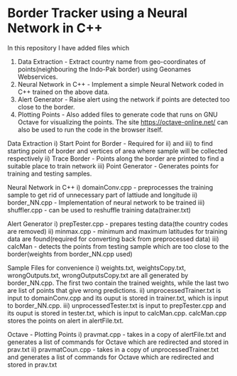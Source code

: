 # Border Tracker using a Neural Network in C++

In this repository I have added files which 
1) Data Extraction - Extract country name from geo-coordinates of points(neighbouring the Indo-Pak border) using Geonames Webservices.
2) Neural Network in C++ - Implement a simple Neural Network coded in C++ trained on the above data.
3) Alert Generator - Raise alert using the network if points are detected too close to the border.
4) Plotting Points - Also added files to generate code that runs on GNU Octave for visualizing the points. The site https://octave-online.net/ can also be used to run the code in the browser itself.

Data Extraction
i) Start Point for Border - Required for ii) and iii) to find starting point of border and vertices of area where sample will be collected respectively
ii) Trace Border - Points along the border are printed to find a suitable place to train network
iii) Point Generator - Generates points for training and testing samples.
	
Neural Network in C++
i) domainConv.cpp - preprocesses the training sample to get rid of unnecessary part of lattiude and longitude
ii) border_NN.cpp - Implementation of neural network to be trained
iii) shuffler.cpp - can be used to reshuffle training data(trainer.txt)
	
Alert Generator
i) prepTester.cpp - prepares testing data(the country codes are removed)
ii) minmax.cpp - minimum and maximum latitudes for training data are found(required for converting back from preprocessed data)
iii) calcMan - detects the points from testing sample which are too close to the border(weights from border_NN.cpp used)
	
Sample Files for convenience
i) weights.txt, weightsCopy.txt, wrongOutputs.txt, wrongOutputsCopy.txt are all generated by border_NN.cpp. The first two contain the trained weights, while the last two are list of points that give wrong predictions.
ii) unprocessedTrainer.txt is input to domainConv.cpp and its ouput is stored in trainer.txt, which is input to border_NN.cpp.
iii) unprocessedTester.txt is input to prepTester.cpp and its ouput is stored in tester.txt, which is input to calcMan.cpp. calcMan.cpp stores the points on alert in alertFile.txt.
	
Octave - Plotting Points
i) pravmat.cpp - takes in a copy of alertFile.txt and generates a list of commands for Octave which are redirected and stored in prav.txt
ii) pravmatCoun.cpp - takes in a copy of unprocessedTrainer.txt and generates a list of commands for Octave which are redirected and stored in prav.txt
